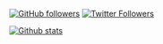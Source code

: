 <!--
**squillero/squillero** is a ✨ _special_ ✨ repository because its `README.md` (this file) appears on your GitHub profile.

Here are some ideas to get you started:

- 🔭 I’m currently working on ...
- 🌱 I’m currently learning ...
- 👯 I’m looking to collaborate on ...
- 🤔 I’m looking for help with ...
- 💬 Ask me about ...
- 📫 How to reach me: ...
- 😄 Pronouns: ...
- ⚡ Fun fact: ...
-->

[![GitHub followers](https://img.shields.io/github/followers/squillero?label=GitHub-followers&style=flat)](https://github.com/squillero)
[![Twitter Followers](https://img.shields.io/twitter/follow/squillero?label=Twitter%20followers&style=flat)](https://twitter.com/squillero)


[![Github stats](https://github-readme-stats.vercel.app/api?username=squillero&count_private=true&include_all_commits=true&theme=solarized-light)](https://squillero.github.io/)

<!--
[![Top Langs](https://github-readme-stats.vercel.app/api/top-langs/?username=squillero&layout=compact&theme=solarized-light&count_private=true&include_all_commits=true&langs_count=10)](https://squillero.github.io/)
-->

